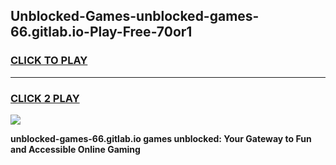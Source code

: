 
## Unblocked-Games-unblocked-games-66.gitlab.io-Play-Free-70or1
<h3>
<a href="https://premium76.site?title=unblocked-games-66.gitlab.io&ref=23A">CLICK TO PLAY</a></h3>
<hr>

<h3>
<a href="https://premium76.site?title=unblocked-games-66.gitlab.io&ref=23A">CLICK 2 PLAY</a>
  
</h3>

<a href="https://premium76.site?title=unblocked-games-66.gitlab.io&ref=23A"><img src="https://clearcache.store/games.png"></a>


**unblocked-games-66.gitlab.io games unblocked: Your Gateway to Fun and Accessible Online Gaming**
